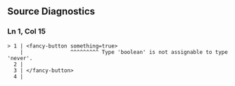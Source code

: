 ## Source Diagnostics
### Ln 1, Col 15
```marko
> 1 | <fancy-button something=true>
    |               ^^^^^^^^^ Type 'boolean' is not assignable to type 'never'.
  2 |   
  3 | </fancy-button>
  4 |
```


